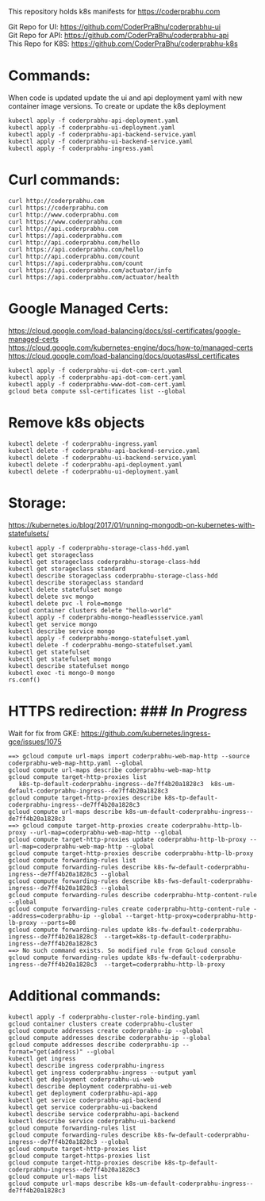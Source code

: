This repository holds k8s manifests for https://coderprabhu.com

Git Repo for UI: https://github.com/CoderPraBhu/coderprabhu-ui  
Git Repo for API: https://github.com/CoderPraBhu/coderprabhu-api  
This Repo for K8S: https://github.com/CoderPraBhu/coderprabhu-k8s  

# Commands:  

When code is updated update the ui and api deployment yaml with new 
container image versions.
To create or update the k8s deployment
```
kubectl apply -f coderprabhu-api-deployment.yaml  
kubectl apply -f coderprabhu-ui-deployment.yaml  
kubectl apply -f coderprabhu-api-backend-service.yaml  
kubectl apply -f coderprabhu-ui-backend-service.yaml  
kubectl apply -f coderprabhu-ingress.yaml 
```
# Curl commands:   
```
curl http://coderprabhu.com
curl https://coderprabhu.com
curl http://www.coderprabhu.com
curl https://www.coderprabhu.com
curl http://api.coderprabhu.com
curl https://api.coderprabhu.com
curl http://api.coderprabhu.com/hello
curl https://api.coderprabhu.com/hello
curl http://api.coderprabhu.com/count
curl https://api.coderprabhu.com/count
curl https://api.coderprabhu.com/actuator/info
curl https://api.coderprabhu.com/actuator/health
```   
# Google Managed Certs:
https://cloud.google.com/load-balancing/docs/ssl-certificates/google-managed-certs  
https://cloud.google.com/kubernetes-engine/docs/how-to/managed-certs  
https://cloud.google.com/load-balancing/docs/quotas#ssl_certificates  
```
kubectl apply -f coderprabhu-ui-dot-com-cert.yaml  
kubectl apply -f coderprabhu-api-dot-com-cert.yaml  
kubectl apply -f coderprabhu-www-dot-com-cert.yaml
gcloud beta compute ssl-certificates list --global  
```
# Remove k8s objects
```
kubectl delete -f coderprabhu-ingress.yaml 
kubectl delete -f coderprabhu-api-backend-service.yaml  
kubectl delete -f coderprabhu-ui-backend-service.yaml  
kubectl delete -f coderprabhu-api-deployment.yaml  
kubectl delete -f coderprabhu-ui-deployment.yaml  
```
# Storage:  
https://kubernetes.io/blog/2017/01/running-mongodb-on-kubernetes-with-statefulsets/
```
kubectl apply -f coderprabhu-storage-class-hdd.yaml
kubectl get storageclass
kubectl get storageclass coderprabhu-storage-class-hdd
kubectl get storageclass standard
kubectl describe storageclass coderprabhu-storage-class-hdd
kubectl describe storageclass standard
kubectl delete statefulset mongo
kubectl delete svc mongo
kubectl delete pvc -l role=mongo
gcloud container clusters delete "hello-world"
kubectl apply -f coderprabhu-mongo-headlessservice.yaml
kubectl get service mongo
kubectl describe service mongo
kubectl apply -f coderprabhu-mongo-statefulset.yaml
kubectl delete -f coderprabhu-mongo-statefulset.yaml
kubectl get statefulset
kubectl get statefulset mongo
kubectl describe statefulset mongo
kubectl exec -ti mongo-0 mongo
rs.conf()
```
# HTTPS redirection: ### *In Progress* 
Wait for fix from GKE: https://github.com/kubernetes/ingress-gce/issues/1075
```
==> gcloud compute url-maps import coderprabhu-web-map-http --source coderprabhu-web-map-http.yaml --global  
gcloud compute url-maps describe coderprabhu-web-map-http
gcloud compute target-http-proxies list
   k8s-tp-default-coderprabhu-ingress--de7ff4b20a1828c3  k8s-um-default-coderprabhu-ingress--de7ff4b20a1828c3
gcloud compute target-http-proxies describe k8s-tp-default-coderprabhu-ingress--de7ff4b20a1828c3
gcloud compute url-maps describe k8s-um-default-coderprabhu-ingress--de7ff4b20a1828c3
==> gcloud compute target-http-proxies create coderprabhu-http-lb-proxy --url-map=coderprabhu-web-map-http --global
gcloud compute target-http-proxies update coderprabhu-http-lb-proxy --url-map=coderprabhu-web-map-http --global   
gcloud compute target-http-proxies describe coderprabhu-http-lb-proxy
gcloud compute forwarding-rules list 
gcloud compute forwarding-rules describe k8s-fw-default-coderprabhu-ingress--de7ff4b20a1828c3 --global
gcloud compute forwarding-rules describe k8s-fws-default-coderprabhu-ingress--de7ff4b20a1828c3 --global
gcloud compute forwarding-rules describe coderprabhu-http-content-rule --global 
gcloud compute forwarding-rules create coderprabhu-http-content-rule --address=coderprabhu-ip --global --target-http-proxy=coderprabhu-http-lb-proxy --ports=80
gcloud compute forwarding-rules update k8s-fw-default-coderprabhu-ingress--de7ff4b20a1828c3  --target=k8s-tp-default-coderprabhu-ingress--de7ff4b20a1828c3
==> No such command exists. So modified rule from Gcloud console
gcloud compute forwarding-rules update k8s-fw-default-coderprabhu-ingress--de7ff4b20a1828c3  --target=coderprabhu-http-lb-proxy
```
# Additional commands:  
```
kubectl apply -f coderprabhu-cluster-role-binding.yaml
gcloud container clusters create coderprabhu-cluster    
gcloud compute addresses create coderprabhu-ip --global  
gcloud compute addresses describe coderprabhu-ip --global
gcloud compute addresses describe coderprabhu-ip --format="get(address)" --global
kubectl get ingress
kubectl describe ingress coderprabhu-ingress
kubectl get ingress coderprabhu-ingress --output yaml
kubectl get deployment coderprabhu-ui-web
kubectl describe deployment coderprabhu-ui-web
kubectl get deployment coderprabhu-api-app
kubectl get service coderprabhu-api-backend
kubectl get service coderprabhu-ui-backend
kubectl describe service coderprabhu-api-backend
kubectl describe service coderprabhu-ui-backend
gcloud compute forwarding-rules list
gcloud compute forwarding-rules describe k8s-fw-default-coderprabhu-ingress--de7ff4b20a1828c3 --global
gcloud compute target-http-proxies list
gcloud compute target-https-proxies list
gcloud compute target-http-proxies describe k8s-tp-default-coderprabhu-ingress--de7ff4b20a1828c3
gcloud compute url-maps list
gcloud compute url-maps describe k8s-um-default-coderprabhu-ingress--de7ff4b20a1828c3
```